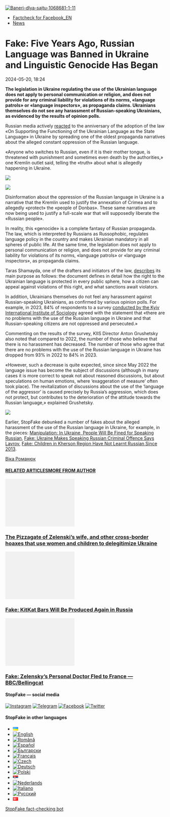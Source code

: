[![](https://www.stopfake.org/content/uploads/2024/05/Baneri-dlya-sajtu-1068681-1-11.png "Baneri-dlya-sajtu-1068681-1-11")](https://www.stopfake.org/content/uploads/2024/05/Baneri-dlya-sajtu-1068681-1-11.png)

*   [Factcheck for Facebook\_EN](https://www.stopfake.org/en/category/factcheck-facebook-en/)
*   [News](https://www.stopfake.org/en/category/news/)

Fake: Five Years Ago, Russian Language was Banned in Ukraine and Linguistic Genocide Has Began
==============================================================================================

2024-05-20, 18:24

[](https://www.facebook.com/sharer/sharer.php?u=https%3A%2F%2Fwww.stopfake.org%2Fen%2Ffake-five-years-ago-russian-language-was-banned-in-ukraine-and-linguistic-genocide-has-began%2F "Facebook")[](viber://forward?text=Fake%3A%20Five%20Years%20Ago%2C%20Russian%20Language%20was%20Banned%20in%20Ukraine%20and%20Linguistic%20Genocide%20Has%20Began%20https%3A%2F%2Fwww.stopfake.org%2Fen%2Ffake-five-years-ago-russian-language-was-banned-in-ukraine-and-linguistic-genocide-has-began%2F "Viber")[](https://twitter.com/intent/tweet?text=Fake%3A%20Five%20Years%20Ago%2C%20Russian%20Language%20was%20Banned%20in%20Ukraine%20and%20Linguistic%20Genocide%20Has%20Began&url=https%3A%2F%2Fwww.stopfake.org%2Fen%2Ffake-five-years-ago-russian-language-was-banned-in-ukraine-and-linguistic-genocide-has-began%2F "X")[](https://api.whatsapp.com/send?text=Fake%3A%20Five%20Years%20Ago%2C%20Russian%20Language%20was%20Banned%20in%20Ukraine%20and%20Linguistic%20Genocide%20Has%20Began%20https%3A%2F%2Fwww.stopfake.org%2Fen%2Ffake-five-years-ago-russian-language-was-banned-in-ukraine-and-linguistic-genocide-has-began%2F "Whatsapp")[](https://www.stopfake.org/en/fake-five-years-ago-russian-language-was-banned-in-ukraine-and-linguistic-genocide-has-began/)[](https://telegram.me/share/url?url=https%3A%2F%2Fwww.stopfake.org%2Fen%2Ffake-five-years-ago-russian-language-was-banned-in-ukraine-and-linguistic-genocide-has-began%2F&text=Fake%3A%20Five%20Years%20Ago%2C%20Russian%20Language%20was%20Banned%20in%20Ukraine%20and%20Linguistic%20Genocide%20Has%20Began "Telegram")[](https://www.instagram.com/ "Instagram")

  

**The legislation in Ukraine regulating the use of the Ukrainian language does not apply to personal communication or religion, and does not provide for any criminal liability for violations of its norms, «language patrols» or «language inspectors», as propaganda claims. Ukrainians themselves do not see any harassment of Russian-speaking Ukrainians, as evidenced by the results of opinion polls.**

Russian media actively [reacted](https://archive.is/njsP6) to the anniversary of the adoption of the law «On Supporting the Functioning of the Ukrainian Language as the State Language» in Ukraine by spreading one of the oldest propaganda narratives about the alleged constant oppression of the Russian language.

«Anyone who switches to Russian, even if it is their mother tongue, is threatened with punishment and sometimes even death by the authorities,» one Kremlin outlet said, telling the «truth» about what is allegedly happening in Ukraine.

![](https://www.stopfake.org/content/uploads/2024/05/Screenshot-2024-05-20-at-14.57.51-1-1024x842.png)

![](https://www.stopfake.org/content/uploads/2024/05/Screenshot-2024-05-20-at-14.58.05-1-1024x698.png)

Disinformation about the oppression of the Russian language in Ukraine is a narrative that the Kremlin used to justify the annexation of Crimea and to allegedly «protect» the «people of Donbas». These same narratives are now being used to justify a full-scale war that will supposedly liberate the «Russian people».

In reality, this «genocide» is a complete fantasy of Russian propaganda. The law, which is interpreted by Russians as Russophobic, regulates language policy in the country and makes Ukrainian mandatory in all spheres of public life. At the same time, the legislation does not apply to personal communication or religion, and does not provide for any criminal liability for violations of its norms, «language patrols» or «language inspectors», as propaganda claims.

Taras Shamayda, one of the drafters and initiators of the law, [describes](https://texty.org.ua/articles/93769/Zakon_pro_movu_shho_vin_reguluje_i-93769/) its main purpose as follows: the document defines in detail how the right to the Ukrainian language is protected in every public sphere, how a citizen can appeal against violations of this right, and what sanctions await violators.

In addition, Ukrainians themselves do not feel any harassment against Russian-speaking Ukrainians, as confirmed by various opinion polls. For example, in 2023, 84% of respondents to a survey [conducted by the Kyiv International Institute of Sociology](https://kiis.com.ua/?lang=eng&cat=reports&id=1245&page=1) agreed with the statement that «there are no problems with the use of the Russian language in Ukraine and that Russian-speaking citizens are not oppressed and persecuted.»

Commenting on the results of the survey, KIIS Director Anton Grushetsky also noted that compared to 2022, the number of those who believe that there is no harassment has decreased. The number of those who agree that there are no problems with the use of the Russian language in Ukraine has dropped from 93% in 2022 to 84% in 2023.

«However, such a decrease is quite expected, since since May 2022 the language issue has become the subject of discussions (although in many cases it is more correct to speak not about reasoned discussions, but about speculations on human emotions, where ‘exaggeration of measure’ often took place). The revitalization of discussions about the use of the ‘language of the aggressor’ is caused precisely by Russia’s aggression, which does not protect, but contributes to the deterioration of the attitude towards the Russian language,» explained Grushetsky.

![](https://www.stopfake.org/content/uploads/2024/05/Screenshot-2024-05-20-at-14.53.29-1-1024x692.png)

  
Earlier, StopFake debunked a number of fakes about the alleged harassment of the use of the Russian language in Ukraine, for example, in the pieces: [Manipulation: In Ukraine, People Will Be Fined for Speaking Russian](https://www.stopfake.org/ru/manipulyatsiya-v-ukraine-budut-shtrafovat-za-russkij-yazyk/), [Fake: Ukraine Makes Speaking Russian Criminal Offence Says Lavrov](https://www.stopfake.org/ru/fejk-v-ukraine-svetit-ugolovka-za-obshhenie-na-russkom-dazhe-na-kuhne-lavrov/), [Fake: Children in Kherson Region Have Not Learnt Russian Since 2013](https://www.stopfake.org/ru/fejk-v-hersonskoj-oblasti-deti-ne-izuchali-russkij-yazyk-s-2013-goda/).

  

[](https://www.facebook.com/sharer/sharer.php?u=https%3A%2F%2Fwww.stopfake.org%2Fen%2Ffake-five-years-ago-russian-language-was-banned-in-ukraine-and-linguistic-genocide-has-began%2F "Facebook")[](viber://forward?text=Fake%3A%20Five%20Years%20Ago%2C%20Russian%20Language%20was%20Banned%20in%20Ukraine%20and%20Linguistic%20Genocide%20Has%20Began%20https%3A%2F%2Fwww.stopfake.org%2Fen%2Ffake-five-years-ago-russian-language-was-banned-in-ukraine-and-linguistic-genocide-has-began%2F "Viber")[](https://twitter.com/intent/tweet?text=Fake%3A%20Five%20Years%20Ago%2C%20Russian%20Language%20was%20Banned%20in%20Ukraine%20and%20Linguistic%20Genocide%20Has%20Began&url=https%3A%2F%2Fwww.stopfake.org%2Fen%2Ffake-five-years-ago-russian-language-was-banned-in-ukraine-and-linguistic-genocide-has-began%2F "X")[](https://api.whatsapp.com/send?text=Fake%3A%20Five%20Years%20Ago%2C%20Russian%20Language%20was%20Banned%20in%20Ukraine%20and%20Linguistic%20Genocide%20Has%20Began%20https%3A%2F%2Fwww.stopfake.org%2Fen%2Ffake-five-years-ago-russian-language-was-banned-in-ukraine-and-linguistic-genocide-has-began%2F "Whatsapp")[](https://www.stopfake.org/en/fake-five-years-ago-russian-language-was-banned-in-ukraine-and-linguistic-genocide-has-began/)[](https://telegram.me/share/url?url=https%3A%2F%2Fwww.stopfake.org%2Fen%2Ffake-five-years-ago-russian-language-was-banned-in-ukraine-and-linguistic-genocide-has-began%2F&text=Fake%3A%20Five%20Years%20Ago%2C%20Russian%20Language%20was%20Banned%20in%20Ukraine%20and%20Linguistic%20Genocide%20Has%20Began "Telegram")[](https://www.instagram.com/ "Instagram")

[Віка Романюк](#)

#### [RELATED ARTICLES](#)[MORE FROM AUTHOR](#)

[![](data:image/png;base64,iVBORw0KGgoAAAANSUhEUgAAANoAAACWAQMAAACCSQSPAAAAA1BMVEWurq51dlI4AAAAAXRSTlMmkutdmwAAABpJREFUWMPtwQENAAAAwiD7p7bHBwwAAAAg7RD+AAGXD7BoAAAAAElFTkSuQmCC "The Pizzagate of Zelenski’s wife, and other cross-border hoaxes that use women and children to delegitimize Ukraine")](https://www.stopfake.org/en/the-pizzagate-of-zelenski-s-wife-and-other-cross-border-hoaxes-that-use-women-and-children-to-delegitimize-ukraine/ "The Pizzagate of Zelenski’s wife, and other cross-border hoaxes that use women and children to delegitimize Ukraine")

### [The Pizzagate of Zelenski’s wife, and other cross-border hoaxes that use women and children to delegitimize Ukraine](https://www.stopfake.org/en/the-pizzagate-of-zelenski-s-wife-and-other-cross-border-hoaxes-that-use-women-and-children-to-delegitimize-ukraine/ "The Pizzagate of Zelenski’s wife, and other cross-border hoaxes that use women and children to delegitimize Ukraine")

[![](data:image/png;base64,iVBORw0KGgoAAAANSUhEUgAAANoAAACWAQMAAACCSQSPAAAAA1BMVEWurq51dlI4AAAAAXRSTlMmkutdmwAAABpJREFUWMPtwQENAAAAwiD7p7bHBwwAAAAg7RD+AAGXD7BoAAAAAElFTkSuQmCC "Fake: KitKat Bars Will Be Produced Again in Russia")](https://www.stopfake.org/en/fake-kitkat-bars-will-be-produced-again-in-russia/ "Fake: KitKat Bars Will Be Produced Again in Russia")

### [Fake: KitKat Bars Will Be Produced Again in Russia](https://www.stopfake.org/en/fake-kitkat-bars-will-be-produced-again-in-russia/ "Fake: KitKat Bars Will Be Produced Again in Russia")

[![](data:image/png;base64,iVBORw0KGgoAAAANSUhEUgAAANoAAACWAQMAAACCSQSPAAAAA1BMVEWurq51dlI4AAAAAXRSTlMmkutdmwAAABpJREFUWMPtwQENAAAAwiD7p7bHBwwAAAAg7RD+AAGXD7BoAAAAAElFTkSuQmCC "Fake: Zelensky’s Personal Doctor Fled to France — BBC/Bellingcat")](https://www.stopfake.org/en/fake-zelensky-s-personal-doctor-fled-to-france-bbc-bellingcat/ "Fake: Zelensky’s Personal Doctor Fled to France — BBC/Bellingcat")

### [Fake: Zelensky’s Personal Doctor Fled to France — BBC/Bellingcat](https://www.stopfake.org/en/fake-zelensky-s-personal-doctor-fled-to-france-bbc-bellingcat/ "Fake: Zelensky’s Personal Doctor Fled to France — BBC/Bellingcat")

[](#)[](#)

#### StopFake — social media

[![Instagram](https://www.stopfake.org/content/uploads/2020/09/inAsset-1.png)](https://www.instagram.com/stopfakingnews/) [![Telegram](https://www.stopfake.org/content/uploads/2020/09/teAsset-1.png)](https://t.me/StopFake) [![Facebook](https://www.stopfake.org/content/uploads/2020/10/facebook.png)](https://www.facebook.com/stopfakeukraine) [![Twitter](https://www.stopfake.org/content/uploads/2024/03/twitter_x_new_logo_x_rounded_icon_256078.png)](https://twitter.com/StopFakingNews)

#### StopFake in other languages

*   [![Українська](data:image/png;base64,iVBORw0KGgoAAAANSUhEUgAAABAAAAALCAMAAABBPP0LAAAAb1BMVEUAhP8AfP0Ac/oAZ/UAV/B5yv9wxv5iwf1WvP1Ot/gAQOlMt/1Bs/s1rfkpqPdBsfYdovUAkciK0edqwuBautpNtdZAr9IATZr43QD8/GX6+kn5+Tr4+C329iD09BTy8g309DHguQDy8iruzwDnwwAuoRPoAAAASElEQVR4AU3MAQYDQRAF0Ve9WRAQYO5/zUgSDIxf8DQdiGR3I7v0YOLS3ns4PPt8Wq86vn6vVht7NRzG0OHRSpDb8Gt5IvjAHy/kBL+aIRygAAAAAElFTkSuQmCC)](https://www.stopfake.org/uk/fejk-p-yat-rokiv-tomu-v-ukrayini-zaboronili-rosijsku-movu-i-rozpochali-movnij-genotsid/)
*   [![English](/content/polylang/en_US.png)](https://www.stopfake.org/en/fake-five-years-ago-russian-language-was-banned-in-ukraine-and-linguistic-genocide-has-began/)
*   [![Română](/content/polylang/ro_RO.png)](https://www.stopfake.org/ro/pagina-principala/)
*   [![Español](/content/polylang/es_ES.png)](https://www.stopfake.org/es/portada/)
*   [![Български](/content/polylang/bg_BG.png)](https://www.stopfake.org/bg/nachalo/)
*   [![Français](/content/polylang/fr_FR.png)](https://www.stopfake.org/fr/accueil/)
*   [![Czech](/content/polylang/cs_CZ.png)](https://www.stopfake.org/cz/domu/)
*   [![Deutsch](/content/polylang/de_DE.png)](https://www.stopfake.org/de/start/)
*   [![Polski](/content/polylang/pl_PL.png)](https://www.stopfake.org/pl/strona-glowna/)
*   [![Српски језик](data:image/png;base64,iVBORw0KGgoAAAANSUhEUgAAABAAAAALCAMAAABBPP0LAAAAbFBMVEXkAADhAADbAADSAADMAADHAADzY1jnXlTcWVDBAADoNjbWMjPogFXlflTNPkL19XYAHno2grgAWqLto6TwubkAVZkwc6QAGmwAHXc1f7b19fXy8vLuxMU0frPaeHrSXWDm5ubrztDPb3Pr6+sXdtjeAAAAVklEQVR4AQXBQQqCABRAwXn5E4lo0/3vGK2SMJtJQkjUFQTRZFQd4DCw5ASYR+lr/S1Qs7XrXjtgzO6WE2Aux+b18L4H53qB57o+wybTyU7wwWw4APAHXWkRm6nRMmoAAAAASUVORK5CYII=)](https://www.stopfake.org/sr/naslovna/)
*   [![Nederlands](/content/polylang/nl_NL.png)](https://www.stopfake.org/nl/home-2/)
*   [![Italiano](/content/polylang/it_IT.png)](https://www.stopfake.org/it/home/)
*   [![Русский](/content/polylang/ru_RU.png)](https://www.stopfake.org/ru/fejk-pyat-let-nazad-v-ukraine-zapretili-russkij-yazyk-i-nachali-yazykovoj-genotsid/)
*   [![Türkçe](data:image/png;base64,iVBORw0KGgoAAAANSUhEUgAAABAAAAALCAMAAABBPP0LAAAARVBMVEX+AAD3AADwAAD+fHz9cHH7ZGT9WVn6UFDpAAD9oKD5Q0P5OTn2MzP1Kir7ubr65ub1Gxv69PTzDw/kAAD319ffAAD4iooXHQ3FAAAAYklEQVR4AT3HhW0EQRQD0Oc/KG3/dQYEYTg2O+4IQbTHydWt0fw2Sfz8Fuw51+U3On7a6/pc/as1UZLDyuq13lWOwpdPn3+v7XJiDD3DR1N87Qr5WXX9zyQ9opEIOwkmDgr/ZXASmpFRqe0AAAAASUVORK5CYII=)](https://www.stopfake.org/tr/ana-sayfa-2/)

[StopFake fact-checking bot](https://t.me/StopFakeUkraine_bot)